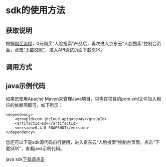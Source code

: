 # **sdk的使用方法**

## 获取说明 
根据[购买流程](../Pricing/Purchase-Process.md)，0元购买“人脸搜索”产品后，再次进入京东云“人脸搜索”控制台页面，点击[“下载SDK”](https://jdai.s3.cn-north-1.jdcloud-oss.com/aisdk/sdk/ai-java-sdk.zip)，进入API调试页面下载SDK。

## 调用方式

## java示例代码
如果您使用Apache Maven来管理Java项目，只需在项目的pom.xml文件加入相应的依赖项即可，如下所示：

```
<dependency>
    <groupId>com.jdcloud.apigateway</groupId>
    <artifactId>sdk</artifactId>
    <version>0.4.0-SNAPSHOT</version>
</dependency>
```

您还可以下载sdk源代码自行使用，进入京东云“人脸搜索”控制台页面，点击“下载SDK”，查看java示例代码。

java sdk[下载请点击](https://jdai.s3.cn-north-1.jdcloud-oss.com/aisdk/sdk/ai-java-sdk.zip)

